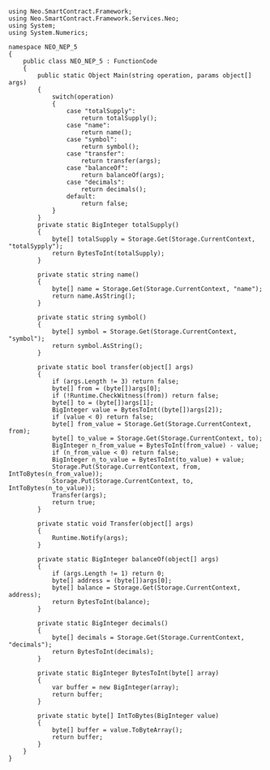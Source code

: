 <pre><code>
using Neo.SmartContract.Framework;
using Neo.SmartContract.Framework.Services.Neo;
using System;
using System.Numerics;

namespace NEO_NEP_5
{
    public class NEO_NEP_5 : FunctionCode
    {
        public static Object Main(string operation, params object[] args)
        {
            switch(operation)
            {
                case "totalSupply":
                    return totalSupply();
                case "name":
                    return name();
                case "symbol":
                    return symbol();
                case "transfer":
                    return transfer(args);
                case "balanceOf":
                    return balanceOf(args);
                case "decimals":
                    return decimals();
                default:
                    return false;
            }
        }
        private static BigInteger totalSupply()
        {
            byte[] totalSupply = Storage.Get(Storage.CurrentContext, "totalSypply");
            return BytesToInt(totalSupply);
        }

        private static string name()
        {
            byte[] name = Storage.Get(Storage.CurrentContext, "name");
            return name.AsString();
        }

        private static string symbol()
        {
            byte[] symbol = Storage.Get(Storage.CurrentContext, "symbol");
            return symbol.AsString();
        }

        private static bool transfer(object[] args)
        {
            if (args.Length != 3) return false;
            byte[] from = (byte[])args[0];
            if (!Runtime.CheckWitness(from)) return false;
            byte[] to = (byte[])args[1];
            BigInteger value = BytesToInt((byte[])args[2]);
            if (value < 0) return false;
            byte[] from_value = Storage.Get(Storage.CurrentContext, from);
            byte[] to_value = Storage.Get(Storage.CurrentContext, to);
            BigInteger n_from_value = BytesToInt(from_value) - value;
            if (n_from_value < 0) return false;
            BigInteger n_to_value = BytesToInt(to_value) + value;
            Storage.Put(Storage.CurrentContext, from, IntToBytes(n_from_value));
            Storage.Put(Storage.CurrentContext, to, IntToBytes(n_to_value));
            Transfer(args);
            return true;
        }

        private static void Transfer(object[] args)
        {
            Runtime.Notify(args);
        }

        private static BigInteger balanceOf(object[] args)
        {
            if (args.Length != 1) return 0;
            byte[] address = (byte[])args[0];
            byte[] balance = Storage.Get(Storage.CurrentContext, address);
            return BytesToInt(balance);
        }

        private static BigInteger decimals()
        {
            byte[] decimals = Storage.Get(Storage.CurrentContext, "decimals");
            return BytesToInt(decimals);
        }
        
        private static BigInteger BytesToInt(byte[] array)
        {
            var buffer = new BigInteger(array);
            return buffer;
        }

        private static byte[] IntToBytes(BigInteger value)
        {
            byte[] buffer = value.ToByteArray();
            return buffer;
        }
    }
}

</pre></code>
